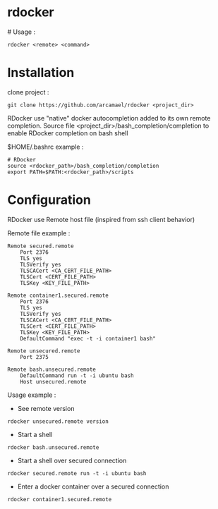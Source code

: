 rdocker
=======

# Usage : 
```
rdocker <remote> <command>
```

# Installation

clone project : 
```
git clone https://github.com/arcamael/rdocker <project_dir>
```

RDocker use "native" docker autocompletion added to its own remote completion. Source file <project_dir>/bash_completion/completion to enable RDocker completion on bash shell

$HOME/.bashrc example : 

```
# RDocker
source <rdocker_path>/bash_completion/completion
export PATH=$PATH:<rdocker_path>/scripts
```

# Configuration

RDocker use Remote host file (inspired from ssh client behavior)

Remote file example : 

```
Remote secured.remote
	Port 2376
	TLS yes
	TLSVerify yes
	TLSCACert <CA_CERT_FILE_PATH>
	TLSCert <CERT_FILE_PATH>
	TLSKey <KEY_FILE_PATH>
	
Remote container1.secured.remote
	Port 2376
	TLS yes
	TLSVerify yes
	TLSCACert <CA_CERT_FILE_PATH>
	TLSCert <CERT_FILE_PATH>
	TLSKey <KEY_FILE_PATH>
	DefaultCommand "exec -t -i container1 bash"

Remote unsecured.remote
	Port 2375

Remote bash.unsecured.remote
	DefaultCommand run -t -i ubuntu bash
	Host unsecured.remote
```

Usage example : 
* See remote version
```
rdocker unsecured.remote version
```
* Start a shell
```
rdocker bash.unsecured.remote
```
* Start a shell over secured connection
```
rdocker secured.remote run -t -i ubuntu bash
```
* Enter a docker container over a secured connection
```
rdocker container1.secured.remote
```
